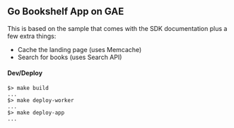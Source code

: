 ## Go Bookshelf App on GAE

This is based on the sample that comes with the SDK documentation plus a few extra things:

+ Cache the landing page (uses Memcache)
+ Search for books (uses Search API)
 
#### Dev/Deploy

```
$> make build
...
$> make deploy-worker
...
$> make deploy-app
...
```